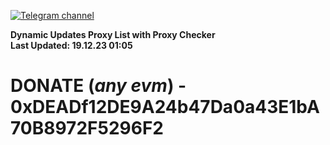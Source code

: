 [![Telegram channel](https://img.shields.io/endpoint?url=https://runkit.io/damiankrawczyk/telegram-badge/branches/master?url=https://t.me/n4z4v0d)](https://t.me/n4z4v0d) 

**Dynamic Updates Proxy List with Proxy Checker**  
**Last Updated: 19.12.23 01:05**

# DONATE (_any evm_) - 0xDEADf12DE9A24b47Da0a43E1bA70B8972F5296F2
